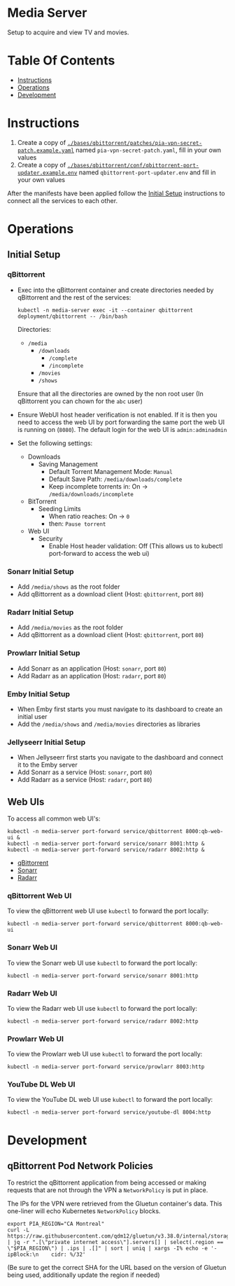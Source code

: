 # Media Server
Setup to acquire and view TV and movies.

# Table Of Contents
- [Instructions](#setup)
- [Operations](#operations)
- [Development](#development)

# Instructions
1. Create a copy of [`./bases/qbittorrent/patches/pia-vpn-secret-patch.example.yaml`](./bases/qbittorrent/patches/pia-vpn-secret-patch.example.yaml) named `pia-vpn-secret-patch.yaml`, fill in your own values
2. Create a copy of [`./bases/qbittorrent/conf/qbittorrent-port-updater.example.env`](./bases/qbittorrent/conf/qbittorrent-port-updater.example.env) named `qbittorrent-port-updater.env` and fill in your own values

After the manifests have been applied follow the [Initial Setup](#initial-setup) instructions to connect all the services to each other.

# Operations
## Initial Setup
### qBittorrent
- Exec into the qBittorrent container and create directories needed by qBittorrent and the rest of the services:
  ```
  kubectl -n media-server exec -it --container qbittorrent deployment/qbittorrent -- /bin/bash
  ```

  Directories:
  - `/media`
    - `/downloads`
      - `/complete`
      - `/incomplete`
    - `/movies`
    - `/shows`

  Ensure that all the directories are owned by the non root user (In qBittorrent you can chown for the `abc` user)
- Ensure WebUI host header verification is not enabled. If it is then you need to access the web UI by port forwarding the same port the web UI is running on (`8080`). The default login for the web UI is `admin:adminadmin`
- Set the following settings:
  - Downloads
    - Saving Management
      - Default Torrent Management Mode: `Manual`
      - Default Save Path: `/media/downloads/complete`
      - Keep incomplete torrents in: On -> `/media/downloads/incomplete`
  - BitTorrent
    - Seeding Limits
      - When ratio reaches: On -> `0`
      - then: `Pause torrent`
  - Web UI
    - Security
      - Enable Host header validation: Off (This allows us to kubectl port-forward to access the web ui)


### Sonarr Initial Setup
- Add `/media/shows` as the root folder
- Add qBittorrent as a download client (Host: `qbittorrent`, port `80`)

### Radarr Initial Setup
- Add `/media/movies` as the root folder
- Add qBittorrent as a download client (Host: `qbittorrent`, port `80`)

### Prowlarr Initial Setup
- Add Sonarr as an application (Host: `sonarr`, port `80`)
- Add Radarr as an application (Host: `radarr`, port `80`)

### Emby Initial Setup
- When Emby first starts you must navigate to its dashboard to create an initial user
- Add the `/media/shows` and `/media/movies` directories as libraries

### Jellyseerr Initial Setup
- When Jellyseerr first starts you navigate to the dashboard and connect it to the Emby server
- Add Sonarr as a service  (Host: `sonarr`, port `80`)
- Add Radarr as a service (Host: `radarr`, port `80`)

## Web UIs
To access all common web UI's:

```
kubectl -n media-server port-forward service/qbittorrent 8000:qb-web-ui &
kubectl -n media-server port-forward service/sonarr 8001:http &
kubectl -n media-server port-forward service/radarr 8002:http &
```

- [qBittorrent](http://localhost:8000)
- [Sonarr](http://localhost:8001)
- [Radarr](http://localhost:8002)

### qBittorrent Web UI
To view the qBittorrent web UI use `kubectl` to forward the port locally:

```
kubectl -n media-server port-forward service/qbittorrent 8000:qb-web-ui
```

### Sonarr Web UI
To view the Sonarr web UI use `kubectl` to forward the port locally:

```
kubectl -n media-server port-forward service/sonarr 8001:http
```

### Radarr Web UI
To view the Radarr web UI use `kubectl` to forward the port locally:

```
kubectl -n media-server port-forward service/radarr 8002:http
```


### Prowlarr Web UI
To view the Prowlarr web UI use `kubectl` to forward the port locally:

```
kubectl -n media-server port-forward service/prowlarr 8003:http
```

### YouTube DL Web UI
To view the YouTube DL web UI use `kubectl` to forward the port locally:

```
kubectl -n media-server port-forward service/youtube-dl 8004:http
```

# Development
## qBittorrent Pod Network Policies
To restrict the qBittorrent application from being accessed or making requests that are not through the VPN a `NetworkPolicy` is put in place.

The IPs for the VPN were retrieved from the Gluetun container's data. This one-liner will echo Kubernetes `NetworkPolicy` blocks.

```
export PIA_REGION="CA Montreal"
curl -L https://raw.githubusercontent.com/qdm12/gluetun/v3.38.0/internal/storage/servers.json | jq -r ".[\"private internet access\"].servers[] | select(.region == \"$PIA_REGION\") | .ips | .[]" | sort | uniq | xargs -I% echo -e '- ipBlock:\n    cidr: %/32'
```

(Be sure to get the correct SHA for the URL based on the version of Gluetun being used, additionally update the region if needed)